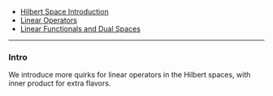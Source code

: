 - [Hilbert Space Introduction](Functional%20Spaces/Hilbert%20Space%20Introduction.md)
- [Linear Operators](Linear%20Operators.md)
- [Linear Functionals and Dual Spaces](Linear%20Functionals%20and%20Dual%20Spaces.md)

---
### **Intro**

We introduce more quirks for linear operators in the Hilbert spaces, with inner product for extra flavors. 

